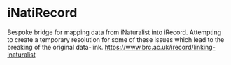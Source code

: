 # iNatiRecord

Bespoke bridge for mapping data from iNaturalist into iRecord.
Attempting to create a temporary resolution for some of these issues which lead to the breaking of the original data-link.
https://www.brc.ac.uk/irecord/linking-inaturalist

